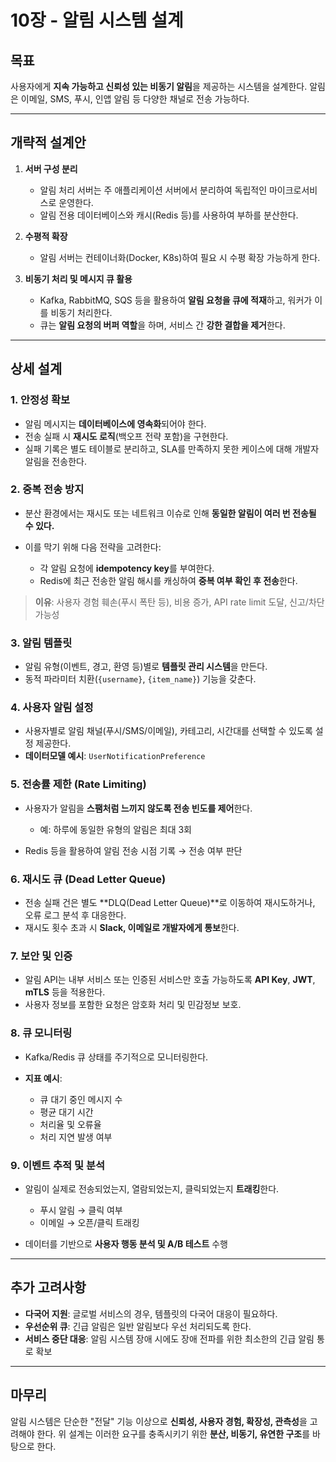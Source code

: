 
# 10장 - 알림 시스템 설계

## 목표

사용자에게 **지속 가능하고 신뢰성 있는 비동기 알림**을 제공하는 시스템을 설계한다. 알림은 이메일, SMS, 푸시, 인앱 알림 등 다양한 채널로 전송 가능하다.

---

## 개략적 설계안

1. **서버 구성 분리**

   * 알림 처리 서버는 주 애플리케이션 서버에서 분리하여 독립적인 마이크로서비스로 운영한다.
   * 알림 전용 데이터베이스와 캐시(Redis 등)를 사용하여 부하를 분산한다.

2. **수평적 확장**

   * 알림 서버는 컨테이너화(Docker, K8s)하여 필요 시 수평 확장 가능하게 한다.

3. **비동기 처리 및 메시지 큐 활용**

   * Kafka, RabbitMQ, SQS 등을 활용하여 **알림 요청을 큐에 적재**하고, 워커가 이를 비동기 처리한다.
   * 큐는 **알림 요청의 버퍼 역할**을 하며, 서비스 간 **강한 결합을 제거**한다.

---

## 상세 설계

### 1. **안정성 확보**

* 알림 메시지는 **데이터베이스에 영속화**되어야 한다.
* 전송 실패 시 **재시도 로직**(백오프 전략 포함)을 구현한다.
* 실패 기록은 별도 테이블로 분리하고, SLA를 만족하지 못한 케이스에 대해 개발자 알림을 전송한다.

### 2. **중복 전송 방지**

* 분산 환경에서는 재시도 또는 네트워크 이슈로 인해 **동일한 알림이 여러 번 전송될 수 있다.**
* 이를 막기 위해 다음 전략을 고려한다:

  * 각 알림 요청에 **idempotency key**를 부여한다.
  * Redis에 최근 전송한 알림 해시를 캐싱하여 **중복 여부 확인 후 전송**한다.

>  **이유**: 사용자 경험 훼손(푸시 폭탄 등), 비용 증가, API rate limit 도달, 신고/차단 가능성

### 3. **알림 템플릿**

* 알림 유형(이벤트, 경고, 환영 등)별로 **템플릿 관리 시스템**을 만든다.
* 동적 파라미터 치환(`{username}`, `{item_name}`) 기능을 갖춘다.

### 4. **사용자 알림 설정**

* 사용자별로 알림 채널(푸시/SMS/이메일), 카테고리, 시간대를 선택할 수 있도록 설정 제공한다.
* **데이터모델 예시**: `UserNotificationPreference`

### 5. **전송률 제한 (Rate Limiting)**

* 사용자가 알림을 **스팸처럼 느끼지 않도록 전송 빈도를 제어**한다.

  * 예: 하루에 동일한 유형의 알림은 최대 3회
* Redis 등을 활용하여 알림 전송 시점 기록 → 전송 여부 판단

### 6. **재시도 큐 (Dead Letter Queue)**

* 전송 실패 건은 별도 \*\*DLQ(Dead Letter Queue)\*\*로 이동하여 재시도하거나, 오류 로그 분석 후 대응한다.
* 재시도 횟수 초과 시 **Slack, 이메일로 개발자에게 통보**한다.

### 7. **보안 및 인증**

* 알림 API는 내부 서비스 또는 인증된 서비스만 호출 가능하도록 **API Key**, **JWT**, **mTLS** 등을 적용한다.
* 사용자 정보를 포함한 요청은 암호화 처리 및 민감정보 보호.

### 8. **큐 모니터링**

* Kafka/Redis 큐 상태를 주기적으로 모니터링한다.
* **지표 예시**:

  * 큐 대기 중인 메시지 수
  * 평균 대기 시간
  * 처리율 및 오류율
  * 처리 지연 발생 여부

### 9. **이벤트 추적 및 분석**

* 알림이 실제로 전송되었는지, 열람되었는지, 클릭되었는지 **트래킹**한다.

  * 푸시 알림 → 클릭 여부
  * 이메일 → 오픈/클릭 트래킹
* 데이터를 기반으로 **사용자 행동 분석 및 A/B 테스트** 수행

---

## 추가 고려사항

* **다국어 지원**: 글로벌 서비스의 경우, 템플릿의 다국어 대응이 필요하다.
* **우선순위 큐**: 긴급 알림은 일반 알림보다 우선 처리되도록 한다.
* **서비스 중단 대응**: 알림 시스템 장애 시에도 장애 전파를 위한 최소한의 긴급 알림 통로 확보

---

## 마무리

알림 시스템은 단순한 "전달" 기능 이상으로 **신뢰성, 사용자 경험, 확장성, 관측성**을 고려해야 한다. 위 설계는 이러한 요구를 충족시키기 위한 **분산, 비동기, 유연한 구조**를 바탕으로 한다.


